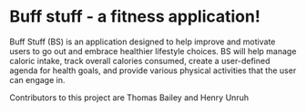 # Buff stuff - a fitness application!

Buff Stuff (BS) is an application designed to help improve and motivate users to go out and embrace healthier lifestyle choices.
BS will help manage caloric intake, track overall calories consumed, create a user-defined agenda for health goals, and 
provide various physical activities that the user can engage in.

Contributors to this project are Thomas Bailey and Henry Unruh
